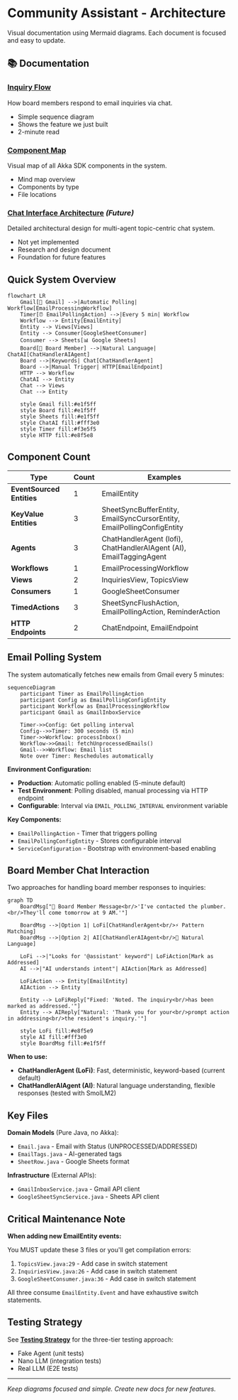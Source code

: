 # Community Assistant - Architecture

Visual documentation using Mermaid diagrams. Each document is focused and easy to update.

## 📚 Documentation

### **[Inquiry Flow](docs/inquiry-flow.md)**
How board members respond to email inquiries via chat.
- Simple sequence diagram
- Shows the feature we just built
- 2-minute read

### **[Component Map](docs/component-map.md)**
Visual map of all Akka SDK components in the system.
- Mind map overview
- Components by type
- File locations

### **[Chat Interface Architecture](CHAT_INTERFACE_ARCHITECTURE.md)** *(Future)*
Detailed architectural design for multi-agent topic-centric chat system.
- Not yet implemented
- Research and design document
- Foundation for future features

## Quick System Overview

```mermaid
flowchart LR
    Gmail[📧 Gmail] -->|Automatic Polling| Workflow[EmailProcessingWorkflow]
    Timer[⏰ EmailPollingAction] -->|Every 5 min| Workflow
    Workflow --> Entity[EmailEntity]
    Entity --> Views[Views]
    Entity --> Consumer[GoogleSheetConsumer]
    Consumer --> Sheets[📊 Google Sheets]
    Board[👤 Board Member] -->|Natural Language| ChatAI[ChatHandlerAIAgent]
    Board -->|Keywords| Chat[ChatHandlerAgent]
    Board -->|Manual Trigger| HTTP[EmailEndpoint]
    HTTP --> Workflow
    ChatAI --> Entity
    Chat --> Views
    Chat --> Entity

    style Gmail fill:#e1f5ff
    style Board fill:#e1f5ff
    style Sheets fill:#e1f5ff
    style ChatAI fill:#fff3e0
    style Timer fill:#f3e5f5
    style HTTP fill:#e8f5e8
```

## Component Count

| Type | Count | Examples |
|------|-------|----------|
| **EventSourced Entities** | 1 | EmailEntity |
| **KeyValue Entities** | 3 | SheetSyncBufferEntity, EmailSyncCursorEntity, EmailPollingConfigEntity |
| **Agents** | 3 | ChatHandlerAgent (lofi), ChatHandlerAIAgent (AI), EmailTaggingAgent |
| **Workflows** | 1 | EmailProcessingWorkflow |
| **Views** | 2 | InquiriesView, TopicsView |
| **Consumers** | 1 | GoogleSheetConsumer |
| **TimedActions** | 3 | SheetSyncFlushAction, EmailPollingAction, ReminderAction |
| **HTTP Endpoints** | 2 | ChatEndpoint, EmailEndpoint |

## Email Polling System

The system automatically fetches new emails from Gmail every 5 minutes:

```mermaid
sequenceDiagram
    participant Timer as EmailPollingAction
    participant Config as EmailPollingConfigEntity
    participant Workflow as EmailProcessingWorkflow
    participant Gmail as GmailInboxService

    Timer->>Config: Get polling interval
    Config-->>Timer: 300 seconds (5 min)
    Timer->>Workflow: processInbox()
    Workflow->>Gmail: fetchUnprocessedEmails()
    Gmail-->>Workflow: Email list
    Note over Timer: Reschedules automatically
```

**Environment Configuration:**
- **Production**: Automatic polling enabled (5-minute default)
- **Test Environment**: Polling disabled, manual processing via HTTP endpoint
- **Configurable**: Interval via `EMAIL_POLLING_INTERVAL` environment variable

**Key Components:**
- `EmailPollingAction` - Timer that triggers polling
- `EmailPollingConfigEntity` - Stores configurable interval
- `ServiceConfiguration` - Bootstrap with environment-based enabling

## Board Member Chat Interaction

Two approaches for handling board member responses to inquiries:

```mermaid
graph TD
    BoardMsg["👤 Board Member Message<br/>'I've contacted the plumber.<br/>They'll come tomorrow at 9 AM.'"]

    BoardMsg -->|Option 1| LoFi[ChatHandlerAgent<br/>⚡ Pattern Matching]
    BoardMsg -->|Option 2| AI[ChatHandlerAIAgent<br/>🤖 Natural Language]

    LoFi -->|"Looks for '@assistant' keyword"| LoFiAction[Mark as Addressed]
    AI -->|"AI understands intent"| AIAction[Mark as Addressed]

    LoFiAction --> Entity[EmailEntity]
    AIAction --> Entity

    Entity --> LoFiReply["Fixed: 'Noted. The inquiry<br/>has been marked as addressed.'"]
    Entity --> AIReply["Natural: 'Thank you for your<br/>prompt action in addressing<br/>the resident's inquiry.'"]

    style LoFi fill:#e8f5e9
    style AI fill:#fff3e0
    style BoardMsg fill:#e1f5ff
```

**When to use:**
- **ChatHandlerAgent (LoFi)**: Fast, deterministic, keyword-based (current default)
- **ChatHandlerAIAgent (AI)**: Natural language understanding, flexible responses (tested with SmolLM2)

## Key Files

**Domain Models** (Pure Java, no Akka):
- `Email.java` - Email with Status (UNPROCESSED/ADDRESSED)
- `EmailTags.java` - AI-generated tags
- `SheetRow.java` - Google Sheets format

**Infrastructure** (External APIs):
- `GmailInboxService.java` - Gmail API client
- `GoogleSheetSyncService.java` - Sheets API client

## Critical Maintenance Note

**When adding new EmailEntity events:**

You MUST update these 3 files or you'll get compilation errors:

1. `TopicsView.java:29` - Add case in switch statement
2. `InquiriesView.java:26` - Add case in switch statement
3. `GoogleSheetConsumer.java:36` - Add case in switch statement

All three consume `EmailEntity.Event` and have exhaustive switch statements.

## Testing Strategy

See **[Testing Strategy](TESTING_STRATEGY.md)** for the three-tier testing approach:
- Fake Agent (unit tests)
- Nano LLM (integration tests)
- Real LLM (E2E tests)

---

*Keep diagrams focused and simple. Create new docs for new features.*
